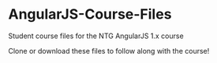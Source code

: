 # AngularJS-Course-Files
Student course files for the NTG AngularJS 1.x course

Clone or download these files to follow along with the course!

<!--# To run the demos

- ```cd path_to_AngularJS-Course-Files/```
- ```node app.js &```
- browse to http://localhost:8081 in your browser

For Unit05-Services, make sure you are also running the node server app.js in ```path_to_AngularJS-Course-Files/server/```
```node app.js &```-->